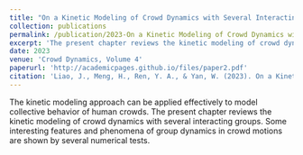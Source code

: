 ```yaml
---
title: "On a Kinetic Modeling of Crowd Dynamics with Several Interacting Groups"
collection: publications
permalink: /publication/2023-On a Kinetic Modeling of Crowd Dynamics with Several Interacting Groups
excerpt: 'The present chapter reviews the kinetic modeling of crowd dynamics with several interacting groups.'
date: 2023
venue: 'Crowd Dynamics, Volume 4'
paperurl: 'http://academicpages.github.io/files/paper2.pdf'
citation: 'Liao, J., Meng, H., Ren, Y. A., & Yan, W. (2023). On a Kinetic Modeling of Crowd Dynamics with Several Interacting Groups. Crowd Dynamics, Volume 4: Analytics and Human Factors in Crowd Modeling, 201-222.'
---
```


The kinetic modeling approach can be applied effectively to model collective behavior of human crowds. The present chapter reviews the kinetic modeling of crowd dynamics with several interacting groups. Some interesting features and phenomena of group dynamics in crowd motions are shown by several numerical tests.
